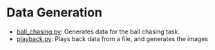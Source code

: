 # Data Generation

- [ball_chasing.py](ball_chasing.py): Generates data for the ball chasing task.
- [playback.py](playback.py): Plays back data from a file, and generates the images

